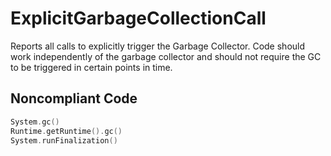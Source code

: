 # ExplicitGarbageCollectionCall

Reports all calls to explicitly trigger the Garbage Collector.
Code should work independently of the garbage collector and should not require the GC to be triggered in certain
points in time.

## Noncompliant Code

```kotlin
System.gc()
Runtime.getRuntime().gc()
System.runFinalization()
```

